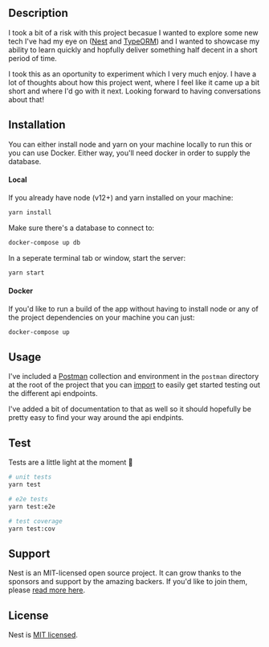 ## Description

I took a bit of a risk with this project becasue I wanted to explore 
some new tech I've had my eye on ([Nest](https://github.com/nestjs/nest) and 
[TypeORM](https://typeorm.io/)) and I wanted to showcase my ability to learn 
quickly and hopfully deliver something half decent in a short period of time.

I took this as an oportunity to experiment which I very much enjoy. I have a lot of thoughts about how this project went, where I feel like it came up a bit short and where I'd go with it next. Looking forward to having conversations about that!

## Installation

You can either install node and yarn on your machine locally to run this or you can use Docker. Either way, you'll need docker in order to supply the database.

#### Local

If you already have node (v12+) and yarn installed on your machine:

```bash
yarn install
```

Make sure there's a database to connect to:

```bash
docker-compose up db
```

In a seperate terminal tab or window, start the server:

```bash
yarn start
```

#### Docker

If you'd like to run a build of the app without having to install node or any of
the project dependencies on your machine you can just:

```bash
docker-compose up
```

## Usage

I've included a [Postman](https://www.postman.com/) collection and environment in the `postman` directory at the root of the project that you can [import](https://learning.postman.com/docs/postman/collections/data-formats/#importing-postman-data) to easily get started testing out the different api endpoints.

I've added a bit of documentation to that as well so it should hopefully be pretty easy to find your way around the api endpints.

## Test

Tests are a little light at the moment 🙉

```bash
# unit tests
yarn test

# e2e tests
yarn test:e2e

# test coverage
yarn test:cov
```

## Support

Nest is an MIT-licensed open source project. It can grow thanks to the sponsors and support by the amazing backers. If you'd like to join them, please [read more here](https://docs.nestjs.com/support).

## License

Nest is [MIT licensed](LICENSE).
